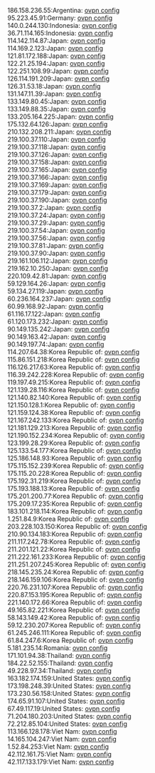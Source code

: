 186.158.236.55:Argentina: [ovpn config](vpn/186_158_236_55.ovpn)  
95.223.45.91:Germany: [ovpn config](vpn/95_223_45_91.ovpn)  
140.0.244.130:Indonesia: [ovpn config](vpn/140_0_244_130.ovpn)  
36.71.114.165:Indonesia: [ovpn config](vpn/36_71_114_165.ovpn)  
114.142.114.87:Japan: [ovpn config](vpn/114_142_114_87.ovpn)  
114.169.2.123:Japan: [ovpn config](vpn/114_169_2_123.ovpn)  
121.81.172.188:Japan: [ovpn config](vpn/121_81_172_188.ovpn)  
122.21.25.194:Japan: [ovpn config](vpn/122_21_25_194.ovpn)  
122.251.108.99:Japan: [ovpn config](vpn/122_251_108_99.ovpn)  
126.114.191.209:Japan: [ovpn config](vpn/126_114_191_209.ovpn)  
126.31.53.18:Japan: [ovpn config](vpn/126_31_53_18.ovpn)  
131.147.11.39:Japan: [ovpn config](vpn/131_147_11_39.ovpn)  
133.149.80.45:Japan: [ovpn config](vpn/133_149_80_45.ovpn)  
133.149.88.35:Japan: [ovpn config](vpn/133_149_88_35.ovpn)  
133.205.164.225:Japan: [ovpn config](vpn/133_205_164_225.ovpn)  
175.132.64.126:Japan: [ovpn config](vpn/175_132_64_126.ovpn)  
210.132.208.211:Japan: [ovpn config](vpn/210_132_208_211.ovpn)  
219.100.37.110:Japan: [ovpn config](vpn/219_100_37_110.ovpn)  
219.100.37.118:Japan: [ovpn config](vpn/219_100_37_118.ovpn)  
219.100.37.126:Japan: [ovpn config](vpn/219_100_37_126.ovpn)  
219.100.37.158:Japan: [ovpn config](vpn/219_100_37_158.ovpn)  
219.100.37.165:Japan: [ovpn config](vpn/219_100_37_165.ovpn)  
219.100.37.166:Japan: [ovpn config](vpn/219_100_37_166.ovpn)  
219.100.37.169:Japan: [ovpn config](vpn/219_100_37_169.ovpn)  
219.100.37.179:Japan: [ovpn config](vpn/219_100_37_179.ovpn)  
219.100.37.190:Japan: [ovpn config](vpn/219_100_37_190.ovpn)  
219.100.37.2:Japan: [ovpn config](vpn/219_100_37_2.ovpn)  
219.100.37.24:Japan: [ovpn config](vpn/219_100_37_24.ovpn)  
219.100.37.29:Japan: [ovpn config](vpn/219_100_37_29.ovpn)  
219.100.37.54:Japan: [ovpn config](vpn/219_100_37_54.ovpn)  
219.100.37.56:Japan: [ovpn config](vpn/219_100_37_56.ovpn)  
219.100.37.81:Japan: [ovpn config](vpn/219_100_37_81.ovpn)  
219.100.37.90:Japan: [ovpn config](vpn/219_100_37_90.ovpn)  
219.161.106.112:Japan: [ovpn config](vpn/219_161_106_112.ovpn)  
219.162.10.250:Japan: [ovpn config](vpn/219_162_10_250.ovpn)  
220.109.42.81:Japan: [ovpn config](vpn/220_109_42_81.ovpn)  
59.129.164.26:Japan: [ovpn config](vpn/59_129_164_26.ovpn)  
59.134.27.119:Japan: [ovpn config](vpn/59_134_27_119.ovpn)  
60.236.164.237:Japan: [ovpn config](vpn/60_236_164_237.ovpn)  
60.99.168.92:Japan: [ovpn config](vpn/60_99_168_92.ovpn)  
61.116.17.122:Japan: [ovpn config](vpn/61_116_17_122.ovpn)  
61.120.173.232:Japan: [ovpn config](vpn/61_120_173_232.ovpn)  
90.149.135.242:Japan: [ovpn config](vpn/90_149_135_242.ovpn)  
90.149.163.42:Japan: [ovpn config](vpn/90_149_163_42.ovpn)  
90.149.197.74:Japan: [ovpn config](vpn/90_149_197_74.ovpn)  
114.207.64.38:Korea Republic of: [ovpn config](vpn/114_207_64_38.ovpn)  
115.86.151.218:Korea Republic of: [ovpn config](vpn/115_86_151_218.ovpn)  
116.126.217.63:Korea Republic of: [ovpn config](vpn/116_126_217_63.ovpn)  
116.39.242.228:Korea Republic of: [ovpn config](vpn/116_39_242_228.ovpn)  
119.197.49.215:Korea Republic of: [ovpn config](vpn/119_197_49_215.ovpn)  
121.139.28.116:Korea Republic of: [ovpn config](vpn/121_139_28_116.ovpn)  
121.140.82.140:Korea Republic of: [ovpn config](vpn/121_140_82_140.ovpn)  
121.150.128.1:Korea Republic of: [ovpn config](vpn/121_150_128_1.ovpn)  
121.159.124.38:Korea Republic of: [ovpn config](vpn/121_159_124_38.ovpn)  
121.167.242.133:Korea Republic of: [ovpn config](vpn/121_167_242_133.ovpn)  
121.181.129.213:Korea Republic of: [ovpn config](vpn/121_181_129_213.ovpn)  
121.190.152.234:Korea Republic of: [ovpn config](vpn/121_190_152_234.ovpn)  
123.199.28.29:Korea Republic of: [ovpn config](vpn/123_199_28_29.ovpn)  
125.133.54.177:Korea Republic of: [ovpn config](vpn/125_133_54_177.ovpn)  
125.186.148.93:Korea Republic of: [ovpn config](vpn/125_186_148_93.ovpn)  
175.115.152.239:Korea Republic of: [ovpn config](vpn/175_115_152_239.ovpn)  
175.115.20.228:Korea Republic of: [ovpn config](vpn/175_115_20_228.ovpn)  
175.192.31.219:Korea Republic of: [ovpn config](vpn/175_192_31_219.ovpn)  
175.193.188.13:Korea Republic of: [ovpn config](vpn/175_193_188_13.ovpn)  
175.201.200.77:Korea Republic of: [ovpn config](vpn/175_201_200_77.ovpn)  
175.209.17.235:Korea Republic of: [ovpn config](vpn/175_209_17_235.ovpn)  
183.101.218.114:Korea Republic of: [ovpn config](vpn/183_101_218_114.ovpn)  
1.251.84.9:Korea Republic of: [ovpn config](vpn/1_251_84_9.ovpn)  
203.228.103.150:Korea Republic of: [ovpn config](vpn/203_228_103_150.ovpn)  
210.90.134.183:Korea Republic of: [ovpn config](vpn/210_90_134_183.ovpn)  
211.117.242.78:Korea Republic of: [ovpn config](vpn/211_117_242_78.ovpn)  
211.201.121.22:Korea Republic of: [ovpn config](vpn/211_201_121_22.ovpn)  
211.222.161.233:Korea Republic of: [ovpn config](vpn/211_222_161_233.ovpn)  
211.251.207.245:Korea Republic of: [ovpn config](vpn/211_251_207_245.ovpn)  
218.145.235.24:Korea Republic of: [ovpn config](vpn/218_145_235_24.ovpn)  
218.146.159.106:Korea Republic of: [ovpn config](vpn/218_146_159_106.ovpn)  
220.76.231.107:Korea Republic of: [ovpn config](vpn/220_76_231_107.ovpn)  
220.87.153.195:Korea Republic of: [ovpn config](vpn/220_87_153_195.ovpn)  
221.140.172.66:Korea Republic of: [ovpn config](vpn/221_140_172_66.ovpn)  
49.165.82.221:Korea Republic of: [ovpn config](vpn/49_165_82_221.ovpn)  
58.143.149.42:Korea Republic of: [ovpn config](vpn/58_143_149_42.ovpn)  
59.12.230.207:Korea Republic of: [ovpn config](vpn/59_12_230_207.ovpn)  
61.245.246.111:Korea Republic of: [ovpn config](vpn/61_245_246_111.ovpn)  
61.84.247.6:Korea Republic of: [ovpn config](vpn/61_84_247_6.ovpn)  
5.181.235.14:Romania: [ovpn config](vpn/5_181_235_14.ovpn)  
171.101.94.38:Thailand: [ovpn config](vpn/171_101_94_38.ovpn)  
184.22.52.155:Thailand: [ovpn config](vpn/184_22_52_155.ovpn)  
49.228.97.34:Thailand: [ovpn config](vpn/49_228_97_34.ovpn)  
163.182.174.159:United States: [ovpn config](vpn/163_182_174_159.ovpn)  
173.198.248.39:United States: [ovpn config](vpn/173_198_248_39.ovpn)  
173.230.56.158:United States: [ovpn config](vpn/173_230_56_158.ovpn)  
174.65.91.107:United States: [ovpn config](vpn/174_65_91_107.ovpn)  
67.49.117.19:United States: [ovpn config](vpn/67_49_117_19.ovpn)  
71.204.180.203:United States: [ovpn config](vpn/71_204_180_203.ovpn)  
72.212.85.104:United States: [ovpn config](vpn/72_212_85_104.ovpn)  
113.166.128.178:Viet Nam: [ovpn config](vpn/113_166_128_178.ovpn)  
14.165.104.247:Viet Nam: [ovpn config](vpn/14_165_104_247.ovpn)  
1.52.84.253:Viet Nam: [ovpn config](vpn/1_52_84_253.ovpn)  
42.112.161.75:Viet Nam: [ovpn config](vpn/42_112_161_75.ovpn)  
42.117.133.179:Viet Nam: [ovpn config](vpn/42_117_133_179.ovpn)  
